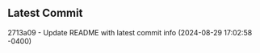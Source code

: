 
## Latest Commit
2713a09 - Update README with latest commit info (2024-08-29 17:02:58 -0400) <Yunxi-Zhou>
